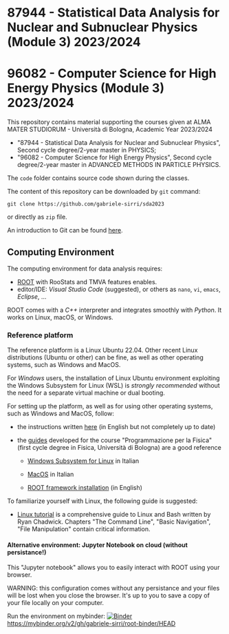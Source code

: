 # 87944 - Statistical Data Analysis for Nuclear and Subnuclear Physics (Module 3) 2023/2024 
# 96082 - Computer Science for High Energy Physics (Module 3) 2023/2024

This repository contains material supporting the courses given at ALMA MATER STUDIORUM - Università di Bologna, Academic Year 2023/2024
- "87944 - Statistical Data Analysis for Nuclear and Subnuclear Physics", 
Second cycle degree/2-year master in PHYSICS;
- "96082 - Computer Science for High Energy Physics", Second cycle degree/2-year master in ADVANCED METHODS IN PARTICLE PHYSICS.

The `code` folder contains source code shown during the classes.

The content of this repository can be downloaded by `git` command:

```shell
git clone https://github.com/gabriele-sirri/sda2023
```
or directly as `zip` file.

An introduction to Git can be found [here](https://github.com/rsreds/git_course).

## Computing Environment

The computing environment for data analysis requires:

* [ROOT](https://root.cern/) with RooStats and TMVA features enables.
* editor/IDE: _Visual Studio Code_ (suggested), or others as `nano`, `vi`, `emacs`, _Eclipse_, ...

ROOT comes with a *C++* interpreter and integrates smoothly with *Python*. It works on Linux, macOS, or Windows. 

### Reference platform 

The reference platform is a Linux Ubuntu 22.04. Other recent Linux distributions (Ubuntu or other) can be fine, as well as other operating systems, such as Windows and MacOS.

For *Windows* users, the installation of Linux Ubuntu environment exploiting the Windows Subsystem for Linux (WSL) is *strongly recommended* without the need for a separate virtual machine or dual booting.

For setting up the platform, as well as for using other operating systems, such as Windows and MacOS, follow:

* the instructions written [here](https://www.unibo.it/sitoweb/gabriele.sirri2/contenuti-utili/df5f946d) (in English but not completely up to date)

* the [guides](https://github.com/Programmazione-per-la-Fisica/howto) developed for the course "Programmazione per la Fisica"(first cycle degree in Fisica, Università di Bologna) are a good reference
  - [Windows Subsystem for Linux](https://github.com/Programmazione-per-la-Fisica/howto/blob/main/other-OSes/WSLGuide.md) in Italian
  - [MacOS](https://github.com/Programmazione-per-la-Fisica/howto/blob/main/other-OSes/macOSGuide.md) in Italian
  
  - [ROOT framework installation](https://github.com/Programmazione-per-la-Fisica/howto/tree/main/ROOT-installation) (in English)

To familiarize yourself with Linux, the following guide is suggested:
* [Linux tutorial](https://ryanstutorials.net/linuxtutorial/) is a comprehensive guide to Linux and Bash written by Ryan Chadwick. Chapters "The Command Line", "Basic Navigation", "File Manipulation" contain critical information.

#### Alternative environment: Jupyter Notebook on cloud (without persistance!)
This "Jupyter notebook" allows you to easily interact with ROOT using your browser. 

WARNING: this configuration comes without any persistance and your files will be lost when you close the browser.
It's up to you to save a copy of your file locally on your computer.

Run the environment on mybinder: [![Binder](https://mybinder.org/badge_logo.svg)](https://mybinder.org/v2/gh/gabriele-sirri/root-binder/HEAD)  
https://mybinder.org/v2/gh/gabriele-sirri/root-binder/HEAD
